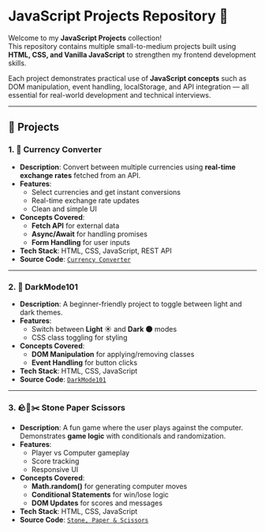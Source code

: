 # JavaScript Projects Repository 🚀

Welcome to my **JavaScript Projects** collection!  
This repository contains multiple small-to-medium projects built using **HTML, CSS, and Vanilla JavaScript** to strengthen my frontend development skills.  

Each project demonstrates practical use of **JavaScript concepts** such as DOM manipulation, event handling, localStorage, and API integration — all essential for real-world development and technical interviews.  

---

## 📂 Projects

### 1. 💱 Currency Converter
- **Description**: Convert between multiple currencies using **real-time exchange rates** fetched from an API.  
- **Features**:
  - Select currencies and get instant conversions
  - Real-time exchange rate updates
  - Clean and simple UI
- **Concepts Covered**:
  - **Fetch API** for external data
  - **Async/Await** for handling promises
  - **Form Handling** for user inputs
- **Tech Stack**: HTML, CSS, JavaScript, REST API  
- **Source Code**: [`Currency Converter`](./Currency%20Converter)

---

### 2. 🌙 DarkMode101
- **Description**: A beginner-friendly project to toggle between light and dark themes.  
- **Features**:
  - Switch between **Light ☀️** and **Dark 🌑** modes
  - CSS class toggling for styling
- **Concepts Covered**:
  - **DOM Manipulation** for applying/removing classes
  - **Event Handling** for button clicks
- **Tech Stack**: HTML, CSS, JavaScript  
- **Source Code**: [`DarkMode101`](./DarkMode101)

---

### 3. 🪨📄✂️ Stone Paper Scissors
- **Description**: A fun game where the user plays against the computer. Demonstrates **game logic** with conditionals and randomization.  
- **Features**:
  - Player vs Computer gameplay
  - Score tracking
  - Responsive UI
- **Concepts Covered**:
  - **Math.random()** for generating computer moves
  - **Conditional Statements** for win/lose logic
  - **DOM Updates** for scores and messages
- **Tech Stack**: HTML, CSS, JavaScript  
- **Source Code**: [`Stone, Paper & Scissors`](./Stone%2C%20Paper%)
